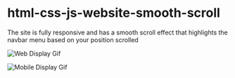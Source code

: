 # html-css-js-website-smooth-scroll
The site is fully responsive and has a smooth scroll effect that highlights the navbar menu based on your position scrolled

![Web Display Gif](https://github.com/jauharnotes/html-css-js-website-smooth-scroll/blob/main/src/web.gif)

![Mobile Display Gif](https://github.com/jauharnotes/html-css-js-website-smooth-scroll/blob/main/src/responsive.gif)